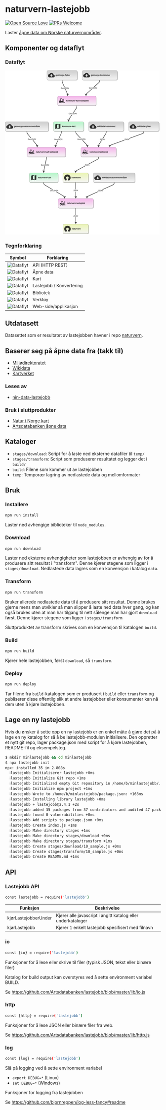 # naturvern-lastejobb

[![Open Source Love](https://badges.frapsoft.com/os/v2/open-source.svg?v=103)](https://github.com/ellerbrock/open-source-badges/)
[![PRs Welcome](https://img.shields.io/badge/PRs-welcome-brightgreen.svg)](CONTRIBUTING.md#pull-requests)

Laster [åpne data om Norske naturvernområder](https://github.com/Artsdatabanken/naturvern).

## Komponenter og dataflyt

### Dataflyt

[![Dataflyt](./doc/dataflyt.png)](https://artsdatabanken.github.io/naturvern-lastejobb/)

### Tegnforklaring

| Symbol                                                                                                   | Forklaring               |
| -------------------------------------------------------------------------------------------------------- | ------------------------ |
| ![Dataflyt](https://github.com/Artsdatabanken/nin-arkitektur-dokumentasjon/raw/master/image/api_24.png)  | API (HTTP REST)          |
| ![Dataflyt](https://github.com/Artsdatabanken/nin-arkitektur-dokumentasjon/raw/master/image/data_24.png) | Åpne data                |
| ![Dataflyt](https://github.com/Artsdatabanken/nin-arkitektur-dokumentasjon/raw/master/image/kart_24.png) | Kart                     |
| ![Dataflyt](https://github.com/Artsdatabanken/nin-arkitektur-dokumentasjon/raw/master/image/last_24.png) | Lastejobb / Konvertering |
| ![Dataflyt](https://github.com/Artsdatabanken/nin-arkitektur-dokumentasjon/raw/master/image/lib_24.png)  | Bibliotek                |
| ![Dataflyt](https://github.com/Artsdatabanken/nin-arkitektur-dokumentasjon/raw/master/image/tool_24.png) | Verktøy                  |
| ![Dataflyt](https://github.com/Artsdatabanken/nin-arkitektur-dokumentasjon/raw/master/image/www_24.png)  | Web-side/applikasjon     |

## Utdatasett

Datasettet som er resultatet av lastejobben havner i repo [naturvern](https://github.com/Artsdatabanken/naturvern).

## Baserer seg på åpne data fra (takk til)

- [Miljødirektoratet](https://kartkatalog.geonorge.no/metadata/miljodirektoratet/naturvernomrader/5857ec0a-8d2c-4cd8-baa2-0dc54ae213b4)
- [Wikidata](https://www.wikidata.org)
- [Kartverket](https://kartkatalog.geonorge.no/metadata/kartverket/administrative-enheter-kommuner/041f1e6e-bdbc-4091-b48f-8a5990f3cc5b)

### Leses av

- [nin-data-lastejobb](https://github.com/Artsdatabanken/nin-data-lastejobb)

### Bruk i sluttprodukter

- [Natur i Norge kart](https://github.com/Artsdatabanken/nin-kart-frontend)
- [Artsdatabanken åpne data](https://data.artsdatabanken.no/)

## Kataloger

- `stages/download`: Script for å laste ned eksterne datafiler til `temp/`
- `stages/transform`: Script som produserer resultatet og legger det i `build/`
- `build`: Filene som kommer ut av lastejobben
- `temp`: Temporær lagring av nedlastede data og mellomformater

## Bruk

### Installere

```bash
npm run install
```

Laster ned avhengige biblioteker til `node_modules`.

### Download

```bash
npm run download
```

Laster ned eksterne avhengigheter som lastejobben er avhengig av for å produsere sitt resultat i "transform". Denne kjører stegene som ligger i `stages/download`. Nedlastede data lagres som en konvensjon i katalog `data`.

### Transform

```bash
npm run transform
```

Bruker allerede nedlastede data til å produsere sitt resultat. Denne brukes gjerne mens man utvikler så man slipper å laste ned data hver gang, og kan også brukes uten at man har tilgang til nett sålenge man har gjort `download` først. Denne kjører stegene som ligger i `stages/transform`

Sluttproduktet av transform skrives som en konvensjon til katalogen `build`.

### Build

```bash
npm run build
```

Kjører hele lastejobben, først `download`, så `transform`.

### Deploy

```bash
npm run deploy
```

Tar filene fra `build`-katalogen som er produsert i `build` eller `transform` og publiserer disse offentlig slik at andre lastejobber eller konsumenter kan nå dem uten å kjøre lastejobben.

## Lage en ny lastejobb

Hvis du ønsker å sette opp en ny lastejobb er en enkel måte å gjøre det på å lage en ny katalog for så å be lastejobb-modulen initialisere. Den oppretter et nytt git repo, lager package.json med script for å kjøre lastejobben, README-fil og eksempelsteg.

```bash
$ mkdir minlastejobb && cd minlastejobb
$ npx lastejobb init
npx: installed 35 in 2.808s
  ℹlastejobb Initialiserer lastejobb +0ms
  ℹlastejobb Initialize Git repo +1ms
  ℹlastejobb Initialized empty Git repository in /home/b/minlastejobb/.git/ +7ms
  ℹlastejobb Initialize npm project +1ms
  ℹlastejobb Wrote to /home/b/minlastejobb/package.json: +163ms
  ℹlastejobb Installing library lastejobb +0ms
  ℹlastejobb + lastejobb@2.4.1 +2s
  ℹlastejobb added 35 packages from 37 contributors and audited 47 packages in 1.589s +1ms
  ℹlastejobb found 0 vulnerabilities +0ms
  ℹlastejobb Add scripts to package.json +0ms
  ℹlastejobb Create index.js +1ms
  ℹlastejobb Make directory stages +1ms
  ℹlastejobb Make directory stages/download +0ms
  ℹlastejobb Make directory stages/transform +1ms
  ℹlastejobb Create stages/download/10_sample.js +0ms
  ℹlastejobb Create stages/transform/10_sample.js +0ms
  ℹlastejobb Create README.md +1ms
```

## API

### Lastejobb API

```bash
const lastejobb = require('lastejobb')
```

| Funksjon             | Beskrivelse                                                  |
| -------------------- | ------------------------------------------------------------ |
| kjørLastejobberUnder | Kjører alle javascript i angitt katalog eller underkataloger |
| kjørLastejobb        | Kjører 1 enkelt lastejobb spesifisert med filnavn            |

### io

```bash
const {io} = require('lastejobb')
```

Funksjoner for å lese eller skrive til filer (typisk JSON, tekst eller binære filer)

Katalog for build output kan overstyres ved å sette environment variabel BUILD.

Se https://github.com/Artsdatabanken/lastejobb/blob/master/lib/io.js

### http

```bash
const {http} = require('lastejobb')
```

Funksjoner for å lese JSON eller binære filer fra web.

Se https://github.com/Artsdatabanken/lastejobb/blob/master/lib/http.js

### log

```bash
const {log} = require('lastejobb')
```

Slå på logging ved å sette environment variabel

- `export DEBUG=*` (Linux)
- `set DEBUG=*` (Windows)

Funksjoner for logging fra lastejobben

Se https://github.com/bjornreppen/log-less-fancy#readme
